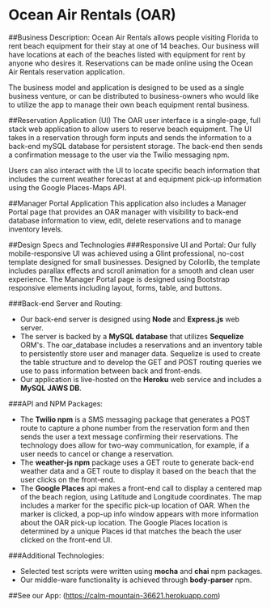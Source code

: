 # Ocean Air Rentals (OAR)
##Business Description:
Ocean Air Rentals allows people visiting Florida to rent beach equipment for their stay at one of 14 beaches. Our business will have locations at each of the beaches listed with equipment for rent by anyone who desires it. Reservations can be made online using the Ocean Air Rentals reservation application.

The business model and application is designed to be used as a single business venture, or can be distributed to business-owners who would like to utilize the app to manage their own beach equipment rental business.

##Reservation Application (UI)
The OAR user interface is a single-page, full stack web application to allow users to reserve beach equipment. The UI takes in a reservation through form inputs and sends the information to a back-end mySQL database for persistent storage. The back-end then sends a confirmation message to the user via the Twilio messaging npm.

Users can also interact with the UI to locate specific beach information that includes the current weather forecast at and equipment pick-up information using the Google Places-Maps API.

##Manager Portal Application
This application also includes a Manager Portal page that provides an OAR manager with visibility to back-end database information to view, edit, delete reservations and to manage inventory levels.

##Design Specs and Technologies
###Responsive UI and Portal:
Our fully mobile-responsive UI was achieved using a Glint professional, no-cost template designed for small businesses. Designed by Colorlib, the template includes parallax effects and scroll animation for a smooth and clean user experience. The Manager Portal page is designed using Bootstrap responsive elements including layout, forms, table, and buttons.

###Back-end Server and Routing:
* Our back-end server is designed using **Node** and **Express.js** web server.
* The server is backed by a **MySQL database** that utilizes **Sequelize** ORM's. The oar_database includes a reservations and an inventory table to persistently store user and manager data. Sequelize is used to create the table structure and to develop the GET and POST routing queries we use to pass information between back and front-ends. 
* Our application is live-hosted on the **Heroku** web service and includes a **MySQL JAWS DB**.

###API and NPM Packages:
* The **Twilio npm** is a SMS messaging package that generates a POST route to capture a phone number from the reservation form and then sends the user a text message confirming their reservations. The technology does allow for two-way communication, for example, if a user needs to cancel or change a reservation.
* The **weather-js npm** package uses a GET route to generate back-end weather data and a GET route to display it based on the beach that the user clicks on the front-end.
* The **Google Places** api makes a front-end call to display a centered map of the beach region, using Latitude and Longitude coordinates. The map includes a marker for the specific pick-up location of OAR. When the marker is clicked, a pop-up info window appears with more information about the OAR pick-up location. The Google Places location is determined by a unique Places id that matches the beach the user clicked on the front-end UI.

###Additional Technologies:
* Selected test scripts were written using **mocha** and **chai** npm packages.
* Our middle-ware functionality is achieved through **body-parser** npm.

##See our App: (https://calm-mountain-36621.herokuapp.com)